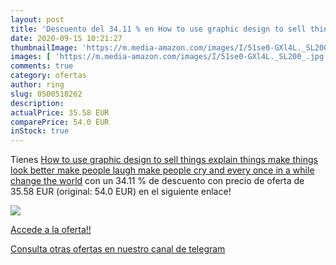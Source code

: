 ```yaml
---
layout: post
title: 'Descuento del 34.11 % en How to use graphic design to sell things'
date: 2020-09-15 10:21:27
thumbnailImage: 'https://m.media-amazon.com/images/I/51se0-GXl4L._SL200_.jpg'
images: [ 'https://m.media-amazon.com/images/I/51se0-GXl4L._SL200_.jpg' ]
comments: true
category: ofertas
author: ring
slug: 0500518262
description:
actualPrice: 35.58 EUR
comparePrice: 54.0 EUR
inStock: true
---
```


Tienes [How to use graphic design to sell things  explain things  make things look better  make people laugh  make people cry  and  every once in a while  change the world](https://www.amazon.com/dp/0500518262/?tag=redken08-20) con un 34.11 % de descuento con precio de oferta de 35.58 EUR (original: 54.0 EUR) en el siguiente enlace!

[![](https://m.media-amazon.com/images/I/51se0-GXl4L._SL200_.jpg)](https://www.amazon.com/dp/0500518262/?tag=redken08-20)

[Accede a la oferta!!](https://www.amazon.com/dp/0500518262/?tag=redken08-20)

[Consulta otras ofertas en nuestro canal de telegram](https://t.me/s/ofertas25)

